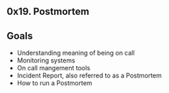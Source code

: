 ## 0x19. Postmortem

## Goals
- Understanding meaning of being on call
- Monitoring systems
- On call mangement tools
- Incident Report, also referred to as a Postmortem
- How to run a Postmortem
